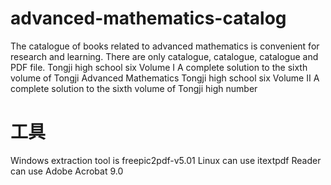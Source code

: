 # advanced-mathematics-catalog
The catalogue of books related to advanced mathematics is convenient for research and learning. There are only catalogue, catalogue, catalogue and PDF file.
Tongji high school six Volume I
A complete solution to the sixth volume of Tongji Advanced Mathematics
Tongji high school six Volume II
A complete solution to the sixth volume of Tongji high number

# 工具

Windows extraction tool is freepic2pdf-v5.01
Linux can use itextpdf
Reader can use Adobe Acrobat 9.0